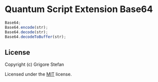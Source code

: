 # Quantum Script Extension Base64

```javascript
Base64;
Base64.encode(str);
Base64.decode(str);
Base64.decodeToBuffer(str);
```

## License

Copyright (c) Grigore Stefan

Licensed under the [MIT](LICENSE) license.